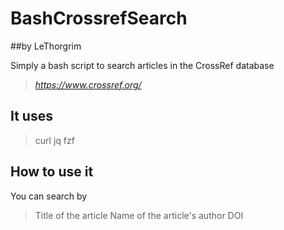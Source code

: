 # BashCrossrefSearch
##by LeThorgrim

Simply a bash script to search articles in the CrossRef database
>*https://www.crossref.org/*

## It uses
>curl
>jq
>fzf

## How to use it
You can search by
> Title of the article
> Name of the article's author
> DOI
